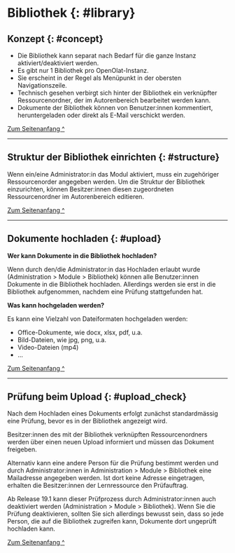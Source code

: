 # Bibliothek {: #library}


## Konzept {: #concept}

* Die Bibliothek kann separat nach Bedarf für die ganze Instanz aktiviert/deaktiviert werden. 
* Es gibt nur 1 Bibliothek pro OpenOlat-Instanz.
* Sie erscheint in der Regel als Menüpunkt in der obersten Navigationszeile.
* Technisch gesehen verbirgt sich hinter der Bibliothek ein verknüpfter Ressourcenordner, der im Autorenbereich bearbeitet werden kann.
* Dokumente der Bibliothek können von Benutzer:innen kommentiert, heruntergeladen oder direkt als E-Mail verschickt werden.

[Zum Seitenanfang ^](#library)

---

## Struktur der Bibliothek einrichten {: #structure}

Wenn ein/eine Administrator:in das Modul aktiviert, muss ein zugehöriger Ressourcenorder angegeben werden.
Um die Struktur der Bibliothek einzurichten, können Besitzer:innen diesen zugeordneten Ressourcenordner im Autorenbereich editieren.

[Zum Seitenanfang ^](#library)

---

## Dokumente hochladen {: #upload}

**Wer kann Dokumente in die Bibliothek hochladen?**<br>

Wenn durch den/die Administrator:in das Hochladen erlaubt wurde (Administration > Module > Bibliothek) können alle Benutzer:innen Dokumente in die Bibliothek hochladen. Allerdings werden sie erst in die Bibliothek aufgenommen, nachdem eine Prüfung stattgefunden hat.

**Was kann hochgeladen werden?**<br>

Es kann eine Vielzahl von Dateiformaten hochgeladen werden:

* Office-Dokumente, wie docx, xlsx, pdf, u.a. 
* Bild-Dateien, wie jpg, png, u.a. 
* Video-Dateien (mp4)
* ...

[Zum Seitenanfang ^](#library)

---

## Prüfung beim Upload {: #upload_check}

Nach dem Hochladen eines Dokuments erfolgt zunächst standardmässig eine Prüfung, bevor es in der Bibliothek angezeigt wird.

Besitzer:innen des mit der Bibliothek verknüpften Ressourcenordners werden über einen neuen Upload informiert und müssen das Dokument freigeben.

Alternativ kann eine andere Person für die Prüfung bestimmt werden und durch Administrator:innen in Administration > Module > Bibliothek eine Mailadresse angegeben werden. Ist dort keine Adresse eingetragen, erhalten die Besitzer:innen der Lernressource den Prüfauftrag.

Ab Release 19.1 kann dieser Prüfprozess durch Administrator:innen auch deaktiviert werden (Administration > Module > Bibliothek). Wenn Sie die Prüfung deaktivieren, sollten Sie sich allerdings bewusst sein, dass so jede Person, die auf die Bibliothek zugreifen kann, Dokumente dort ungeprüft hochladen kann.


[Zum Seitenanfang ^](#library)